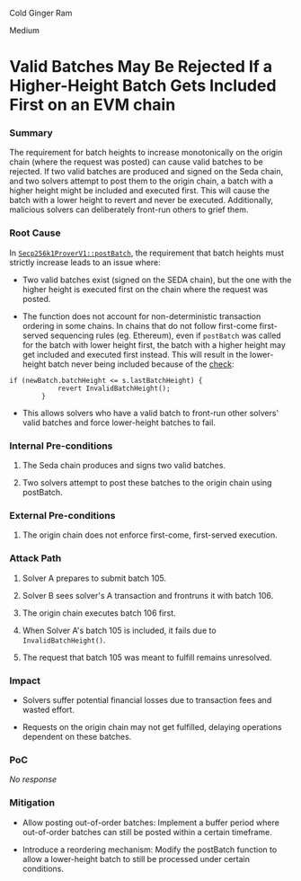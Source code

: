Cold Ginger Ram

Medium

# Valid Batches May Be Rejected If a Higher-Height Batch Gets Included First on an EVM chain

### Summary

The requirement for batch heights to increase monotonically on the origin chain (where the request was posted) can cause valid batches to be rejected. If two valid batches are produced and signed on the Seda chain, and two solvers attempt to post them to the origin chain, a batch with a higher height might be included and executed first. This will cause the batch with a lower height to revert and never be executed. Additionally, malicious solvers can deliberately front-run others to grief them.

### Root Cause

In [`Secp256k1ProverV1::postBatch`](https://github.com/sherlock-audit/2024-12-seda-protocol/blob/main/seda-evm-contracts/contracts/provers/Secp256k1ProverV1.sol#L90), the requirement that batch heights must strictly increase leads to an issue where:

- Two valid batches exist (signed on the SEDA chain), but the one with the higher height is executed first on the chain where the request was posted.

- The function does not account for non-deterministic transaction ordering in some chains. In chains that do not follow first-come first-served sequencing rules (eg. Ethereum), even if `postBatch` was called for the batch with lower height first, the batch with a higher height may get included and executed first instead. This will result in the lower-height batch never being included because of the [check](https://github.com/sherlock-audit/2024-12-seda-protocol/blob/main/seda-evm-contracts/contracts/provers/Secp256k1ProverV1.sol#L97):
```solidity
if (newBatch.batchHeight <= s.lastBatchHeight) {
            revert InvalidBatchHeight();
        }
```

- This allows solvers who have a valid batch to front-run other solvers' valid batches and force lower-height batches to fail.

### Internal Pre-conditions



1. The Seda chain produces and signs two valid batches.

2. Two solvers attempt to post these batches to the origin chain using postBatch.


### External Pre-conditions

1. The origin chain does not enforce first-come, first-served execution.

### Attack Path

1. Solver A prepares to submit batch 105.

2. Solver B sees solver's A transaction and frontruns it with batch 106.

3. The origin chain executes batch 106 first.

4. When Solver A's batch 105 is included, it fails due to `InvalidBatchHeight()`.

5. The request that batch 105 was meant to fulfill remains unresolved.

### Impact

- Solvers suffer potential financial losses due to transaction fees and wasted effort.

- Requests on the origin chain may not get fulfilled, delaying operations dependent on these batches.


### PoC

_No response_

### Mitigation

- Allow posting out-of-order batches: Implement a buffer period where out-of-order batches can still be posted within a certain timeframe.

- Introduce a reordering mechanism: Modify the postBatch function to allow a lower-height batch to still be processed under certain conditions.